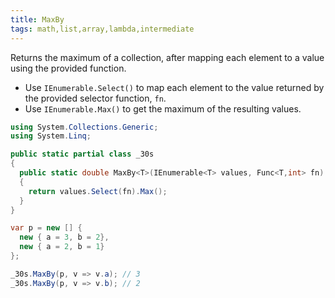 ```yaml
---
title: MaxBy
tags: math,list,array,lambda,intermediate
---
```


Returns the maximum of a collection, after mapping each element to a value using the provided function.

- Use `IEnumerable.Select()` to map each element to the value returned by the provided selector function, `fn`.
- Use `IEnumerable.Max()` to get the maximum of the resulting values.

```csharp
using System.Collections.Generic;
using System.Linq;

public static partial class _30s
{
  public static double MaxBy<T>(IEnumerable<T> values, Func<T,int> fn)
  {
    return values.Select(fn).Max();
  }
}
```

```csharp
var p = new [] {
  new { a = 3, b = 2},
  new { a = 2, b = 1}
};

_30s.MaxBy(p, v => v.a); // 3
_30s.MaxBy(p, v => v.b); // 2
```
